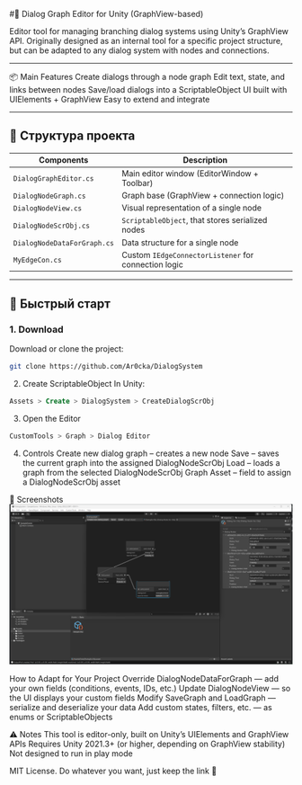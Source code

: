 #🧠 Dialog Graph Editor for Unity (GraphView-based)

Editor tool for managing branching dialog systems using Unity’s GraphView API.
Originally designed as an internal tool for a specific project structure, but can be adapted to any dialog system with nodes and connections.

---

📦 Main Features
    Create dialogs through a node graph
    Edit text, state, and links between nodes
    Save/load dialogs into a ScriptableObject
    UI built with UIElements + GraphView
    Easy to extend and integrate

---

## 📂 Структура проекта

| Components | Description |
|----------|----------|
| `DialogGraphEditor.cs` | Main editor window (EditorWindow + Toolbar) |
| `DialogNodeGraph.cs` | Graph base (GraphView + connection logic) |
| `DialogNodeView.cs` | Visual representation of a single node |
| `DialogNodeScrObj.cs` | `ScriptableObject`, that stores serialized nodes |
| `DialogNodeDataForGraph.cs` | Data structure for a single node |
| `MyEdgeCon.cs` | Custom `IEdgeConnectorListener` for connection logic |

---

## 🚀 Быстрый старт

### 1. Download
Download or clone the project:
```bash
git clone https://github.com/Ar0cka/DialogSystem
```
2. Create ScriptableObject
In Unity:
```sql
Assets > Create > DialogSystem > CreateDialogScrObj
```
3. Open the Editor
```sql
CustomTools > Graph > Dialog Editor
```
4. Controls
    Create new dialog graph – creates a new node
    Save – saves the current graph into the assigned DialogNodeScrObj
    Load – loads a graph from the selected DialogNodeScrObj
    Graph Asset – field to assign a DialogNodeScrObj asset

📸 Screenshots
     ![Interface Preview](./Assets/Visual.png)

How to Adapt for Your Project
    Override DialogNodeDataForGraph — add your own fields (conditions, events, IDs, etc.)
    Update DialogNodeView — so the UI displays your custom fields
    Modify SaveGraph and LoadGraph — serialize and deserialize your data
    Add custom states, filters, etc. — as enums or ScriptableObjects

⚠️ Notes
    This tool is editor-only, built on Unity’s UIElements and GraphView APIs
    Requires Unity 2021.3+ (or higher, depending on GraphView stability)
    Not designed to run in play mode
    
MIT License. Do whatever you want, just keep the link 🙂
